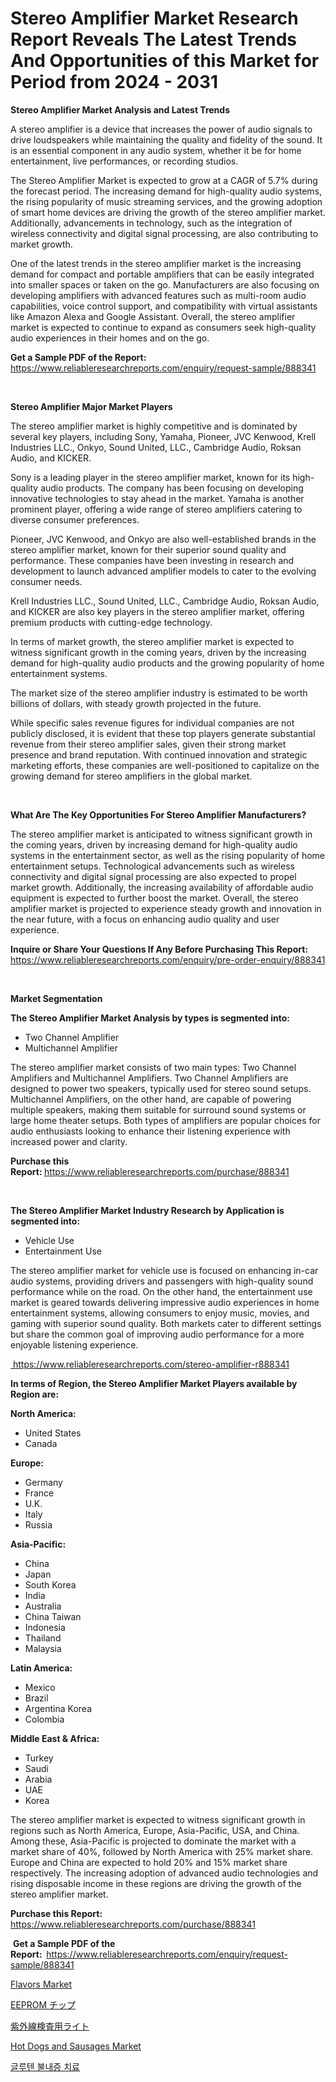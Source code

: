 <p><h1>Stereo Amplifier Market Research Report Reveals The Latest Trends And Opportunities of this Market for Period from 2024 - 2031</h1></p><p><strong>Stereo Amplifier Market Analysis and Latest Trends</strong></p>
<p><p>A stereo amplifier is a device that increases the power of audio signals to drive loudspeakers while maintaining the quality and fidelity of the sound. It is an essential component in any audio system, whether it be for home entertainment, live performances, or recording studios.</p><p>The Stereo Amplifier Market is expected to grow at a CAGR of 5.7% during the forecast period. The increasing demand for high-quality audio systems, the rising popularity of music streaming services, and the growing adoption of smart home devices are driving the growth of the stereo amplifier market. Additionally, advancements in technology, such as the integration of wireless connectivity and digital signal processing, are also contributing to market growth.</p><p>One of the latest trends in the stereo amplifier market is the increasing demand for compact and portable amplifiers that can be easily integrated into smaller spaces or taken on the go. Manufacturers are also focusing on developing amplifiers with advanced features such as multi-room audio capabilities, voice control support, and compatibility with virtual assistants like Amazon Alexa and Google Assistant. Overall, the stereo amplifier market is expected to continue to expand as consumers seek high-quality audio experiences in their homes and on the go.</p></p>
<p><strong>Get a Sample PDF of the Report:&nbsp;</strong> <a href="https://www.reliableresearchreports.com/enquiry/request-sample/888341">https://www.reliableresearchreports.com/enquiry/request-sample/888341</a></p>
<p>&nbsp;</p>
<p><strong>Stereo Amplifier Major Market Players</strong></p>
<p><p>The stereo amplifier market is highly competitive and is dominated by several key players, including Sony, Yamaha, Pioneer, JVC Kenwood, Krell Industries LLC., Onkyo, Sound United, LLC., Cambridge Audio, Roksan Audio, and KICKER.</p><p>Sony is a leading player in the stereo amplifier market, known for its high-quality audio products. The company has been focusing on developing innovative technologies to stay ahead in the market. Yamaha is another prominent player, offering a wide range of stereo amplifiers catering to diverse consumer preferences.</p><p>Pioneer, JVC Kenwood, and Onkyo are also well-established brands in the stereo amplifier market, known for their superior sound quality and performance. These companies have been investing in research and development to launch advanced amplifier models to cater to the evolving consumer needs.</p><p>Krell Industries LLC., Sound United, LLC., Cambridge Audio, Roksan Audio, and KICKER are also key players in the stereo amplifier market, offering premium products with cutting-edge technology.</p><p>In terms of market growth, the stereo amplifier market is expected to witness significant growth in the coming years, driven by the increasing demand for high-quality audio products and the growing popularity of home entertainment systems.</p><p>The market size of the stereo amplifier industry is estimated to be worth billions of dollars, with steady growth projected in the future.</p><p>While specific sales revenue figures for individual companies are not publicly disclosed, it is evident that these top players generate substantial revenue from their stereo amplifier sales, given their strong market presence and brand reputation. With continued innovation and strategic marketing efforts, these companies are well-positioned to capitalize on the growing demand for stereo amplifiers in the global market.</p></p>
<p>&nbsp;</p>
<p><strong>What Are The Key Opportunities For Stereo Amplifier Manufacturers?</strong></p>
<p><p>The stereo amplifier market is anticipated to witness significant growth in the coming years, driven by increasing demand for high-quality audio systems in the entertainment sector, as well as the rising popularity of home entertainment setups. Technological advancements such as wireless connectivity and digital signal processing are also expected to propel market growth. Additionally, the increasing availability of affordable audio equipment is expected to further boost the market. Overall, the stereo amplifier market is projected to experience steady growth and innovation in the near future, with a focus on enhancing audio quality and user experience.</p></p>
<p><strong>Inquire or Share Your Questions If Any Before Purchasing This Report:</strong> <a href="https://www.reliableresearchreports.com/enquiry/pre-order-enquiry/888341">https://www.reliableresearchreports.com/enquiry/pre-order-enquiry/888341</a></p>
<p>&nbsp;</p>
<p><strong>Market Segmentation</strong></p>
<p><strong>The Stereo Amplifier Market Analysis by types is segmented into:</strong></p>
<p><ul><li>Two Channel Amplifier</li><li>Multichannel Amplifier</li></ul></p>
<p><p>The stereo amplifier market consists of two main types: Two Channel Amplifiers and Multichannel Amplifiers. Two Channel Amplifiers are designed to power two speakers, typically used for stereo sound setups. Multichannel Amplifiers, on the other hand, are capable of powering multiple speakers, making them suitable for surround sound systems or large home theater setups. Both types of amplifiers are popular choices for audio enthusiasts looking to enhance their listening experience with increased power and clarity.</p></p>
<p><strong>Purchase this Report:&nbsp;</strong><a href="https://www.reliableresearchreports.com/purchase/888341">https://www.reliableresearchreports.com/purchase/888341</a></p>
<p>&nbsp;</p>
<p><strong>The Stereo Amplifier Market Industry Research by Application is segmented into:</strong></p>
<p><ul><li>Vehicle Use</li><li>Entertainment Use</li></ul></p>
<p><p>The stereo amplifier market for vehicle use is focused on enhancing in-car audio systems, providing drivers and passengers with high-quality sound performance while on the road. On the other hand, the entertainment use market is geared towards delivering impressive audio experiences in home entertainment systems, allowing consumers to enjoy music, movies, and gaming with superior sound quality. Both markets cater to different settings but share the common goal of improving audio performance for a more enjoyable listening experience.</p></p>
<p><a href="https://www.reliableresearchreports.com/stereo-amplifier-r888341">&nbsp;https://www.reliableresearchreports.com/stereo-amplifier-r888341</a></p>
<p><strong>In terms of Region, the Stereo Amplifier Market Players available by Region are:</strong></p>
<p>
    <p> <strong> North America: </strong>
        <ul>
            <li>United States</li>
            <li>Canada</li>
        </ul>
        </p> 
    <p> <strong> Europe: </strong>
        <ul>
            <li>Germany</li>
            <li>France</li>
            <li>U.K.</li>
            <li>Italy</li>
            <li>Russia</li>
        </ul>
        </p> 
    <p> <strong> Asia-Pacific: </strong>
        <ul>
            <li>China</li>
            <li>Japan</li>
            <li>South Korea</li>
            <li>India</li>
            <li>Australia</li>
            <li>China Taiwan</li>
            <li>Indonesia</li>
            <li>Thailand</li>
            <li>Malaysia</li>
        </ul>
        </p> 
    <p> <strong> Latin America: </strong>
        <ul>
            <li>Mexico</li>
            <li>Brazil</li>
            <li>Argentina Korea</li>
            <li>Colombia</li>
        </ul>
        </p> 
    <p> <strong> Middle East & Africa: </strong>
        <ul>
            <li>Turkey</li>
            <li>Saudi</li>
            <li>Arabia</li>
            <li>UAE</li>
            <li>Korea</li>
        </ul>
    </p>
    </p>
<p><p>The stereo amplifier market is expected to witness significant growth in regions such as North America, Europe, Asia-Pacific, USA, and China. Among these, Asia-Pacific is projected to dominate the market with a market share of 40%, followed by North America with 25% market share. Europe and China are expected to hold 20% and 15% market share respectively. The increasing adoption of advanced audio technologies and rising disposable income in these regions are driving the growth of the stereo amplifier market.</p></p>
<p><strong>Purchase this Report: </strong><a href="https://www.reliableresearchreports.com/purchase/888341">https://www.reliableresearchreports.com/purchase/888341</a></p>
<p>&nbsp;<strong>Get a Sample PDF of the Report:&nbsp;&nbsp;</strong><a href="https://www.reliableresearchreports.com/enquiry/request-sample/888341">https://www.reliableresearchreports.com/enquiry/request-sample/888341</a></p>
<p><strong></strong></p>
<p><p><a href="https://www.linkedin.com/pulse/flavorsnbspmarket-focuses-market-share-size-projected-forecast-rkfke?trackingId=RH8k6YSXDAGLa%2FKSYp4SHw%3D%3D">Flavors Market</a></p><p><a href="https://medium.com/@nayelibosco2023/eeprom%E3%83%81%E3%83%83%E3%83%97%E5%B8%82%E5%A0%B4%E3%81%AE%E5%88%86%E6%9E%90-%E3%82%B0%E3%83%AD%E3%83%BC%E3%83%90%E3%83%AB%E7%94%A3%E6%A5%AD%E3%81%AE%E8%A6%8B%E9%80%9A%E3%81%97%E3%81%A8%E4%BA%88%E6%B8%AC-2024%E5%B9%B4%E3%81%8B%E3%82%892031%E5%B9%B4-7769966d87db">EEPROM チップ</a></p><p><a href="https://medium.com/@jackrichards5445/uv%E6%A4%9C%E6%9F%BB%E3%83%A9%E3%82%A4%E3%83%88%E5%B8%82%E5%A0%B4%E3%81%AE%E5%88%86%E6%9E%90%E3%81%A82024%E5%B9%B4%E3%81%8B%E3%82%892031%E5%B9%B4%E3%81%BE%E3%81%A7%E3%81%AE%E6%9C%9F%E9%96%93%E3%81%AE%E3%82%B5%E3%82%A4%E3%82%BA%E4%BA%88%E6%B8%AC-39c0afb3be4e">紫外線検査用ライト</a></p><p><a href="https://www.linkedin.com/pulse/hot-dogs-sausages-market-key-successful-business-strategy-forecast-9ad2e?trackingId=t%2FTbeNdgF%2BL9yBZfft3oNg%3D%3D">Hot Dogs and Sausages Market</a></p><p><a href="https://medium.com/@francescaove76856/%EA%B8%80%EB%A3%A8%ED%85%90-%EB%B6%88%ED%8E%B8%EC%A6%9D-%EC%B9%98%EB%A3%8C-%EC%8B%9C%EC%9E%A5-%ED%86%B5%EC%B0%B0-%EC%8B%9C%EC%9E%A5-%EB%8F%99%ED%96%A5-%EC%84%B1%EC%9E%A5-2024%EB%85%84%EB%B6%80%ED%84%B0-2031%EB%85%84%EA%B9%8C%EC%A7%80-%EC%98%88%EC%B8%A1%EB%90%9C-%EA%B2%83-181c5eeb6245">글루텐 불내증 치료</a></p></p>